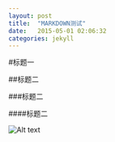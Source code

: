```yaml
---
layout: post
title:  "MARKDOWN测试"
date:   2015-05-01 02:06:32
categories: jekyll
---
```

#标题一

##标题二

###标题二

####标题二 

![Alt text](http://7u2srn.com1.z0.glb.clouddn.com/@/images/post/1.png)


